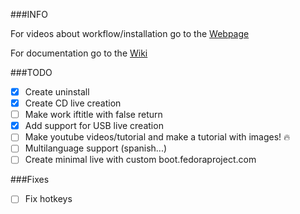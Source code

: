 ﻿

###INFO 

For videos about workflow/installation go to the [Webpage](https://liloman.github.io/easyPcRecovery/)

For documentation go to the [Wiki](https://github.com/liloman/easyPcRecovery/wiki)

###TODO

- [x] Create uninstall
- [x] Create CD live creation
- [ ] Make work iftitle with false return 
- [X] Add support for USB live creation 
- [ ] Make youtube videos/tutorial and make a tutorial with images! :fire:
- [ ] Multilanguage support (spanish...)
- [ ] Create minimal live with custom boot.fedoraproject.com

###Fixes
- [ ] Fix hotkeys
